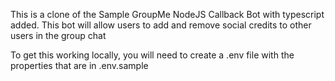 This is a clone of the Sample GroupMe NodeJS Callback Bot with typescript added.
This bot will allow users to add and remove social credits to other users in the group chat

To get this working locally, you will need to create a .env file with the properties that are in .env.sample